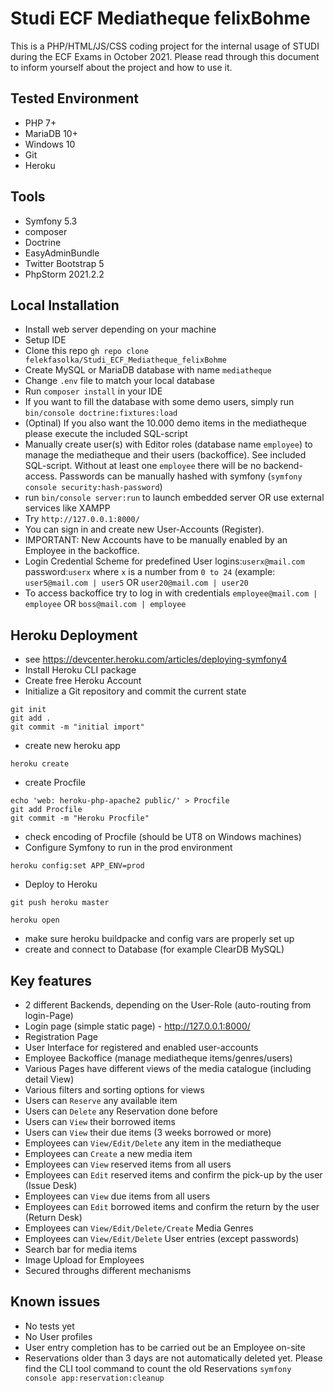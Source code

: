 # Studi ECF Mediatheque felixBohme

This is a PHP/HTML/JS/CSS coding project for the internal usage of STUDI during the ECF Exams in October 2021. Please read through this document to inform yourself about the project and how to use it.

## Tested Environment
- PHP 7+
- MariaDB 10+
- Windows 10
- Git
- Heroku

## Tools
 - Symfony 5.3
 - composer
 - Doctrine
 - EasyAdminBundle
 - Twitter Bootstrap 5
 - PhpStorm 2021.2.2

## Local Installation
- Install web server depending on your machine
- Setup IDE
- Clone this repo ```gh repo clone felekfasolka/Studi_ECF_Mediatheque_felixBohme ```
- Create MySQL or MariaDB database with name ```mediatheque```
- Change ```.env``` file to match your local database
- Run ```composer install``` in your IDE
- If you want to fill the database with some demo users, simply run ```bin/console doctrine:fixtures:load```
- (Optinal) If you also want the 10.000 demo items in the mediatheque please execute the included SQL-script
- Manually create user(s) with Editor roles (database name ```employee```) to manage the mediatheque and their users (backoffice). See included SQL-script. Without at least one ```employee``` there will be no backend-access. Passwords can be manually hashed with symfony (```symfony console security:hash-password```)
- run ```bin/console server:run``` to launch embedded server OR use external services like XAMPP
- Try ```http://127.0.0.1:8000/``` 
- You can sign in and create new User-Accounts (Register).
- IMPORTANT: New Accounts have to be manually enabled by an Employee in the backoffice.
- Login Credential Scheme for predefined User logins:```userx@mail.com``` password:```userx``` where ```x``` is a number from ```0 to 24``` (example: ```user5@mail.com | user5``` OR ```user20@mail.com | user20```
- To access backoffice try to log in with credentials ```employee@mail.com | employee``` OR ```boss@mail.com | employee```

## Heroku Deployment
- see https://devcenter.heroku.com/articles/deploying-symfony4 
- Install Heroku CLI package
- Create free Heroku Account
- Initialize a Git repository and commit the current state

```
git init
git add .
git commit -m "initial import"
```
- create new heroku app
```
heroku create
```
- create Procfile
```
echo 'web: heroku-php-apache2 public/' > Procfile
git add Procfile
git commit -m "Heroku Procfile"
```
- check encoding of Procfile (should be UT8 on Windows machines)
- Configure Symfony to run in the prod environment
```
heroku config:set APP_ENV=prod
```
- Deploy to Heroku
```
git push heroku master
```
```
heroku open
```
- make sure heroku buildpacke and config vars are properly set up
- create and connect to Database (for example ClearDB MySQL)


## Key features
- 2 different Backends, depending on the User-Role (auto-routing from login-Page)
- Login page (simple static page) - http://127.0.0.1:8000/
- Registration Page
- User Interface for registered and enabled user-accounts
- Employee Backoffice (manage mediatheque items/genres/users)
- Various Pages have different views of the media catalogue (including detail View)
- Various filters and sorting options for views
- Users can ```Reserve``` any available item
- Users can ```Delete``` any Reservation done before
- Users can ```View``` their borrowed items
- Users can ```View``` their due items (3 weeks borrowed or more)
- Employees can ```View/Edit/Delete``` any item in the mediatheque
- Employees can ```Create``` a new media item
- Employees can ```View``` reserved items from all users
- Employees can ```Edit``` reserved items and confirm the pick-up by the user (Issue Desk)
- Employees can ```View``` due items from all users
- Employees can ```Edit``` borrowed items and confirm the return by the user (Return Desk)
- Employees can ```View/Edit/Delete/Create``` Media Genres
- Employees can ```View/Edit/Delete``` User entries (except passwords)
- Search bar for media items
- Image Upload for Employees
- Secured throughs different mechanisms 

## Known issues
- No tests yet
- No User profiles
- User entry completion has to be carried out be an Employee on-site 
- Reservations older than 3 days are not automatically deleted yet. Please find the CLI tool command to count the old Reservations ```symfony console app:reservation:cleanup```
